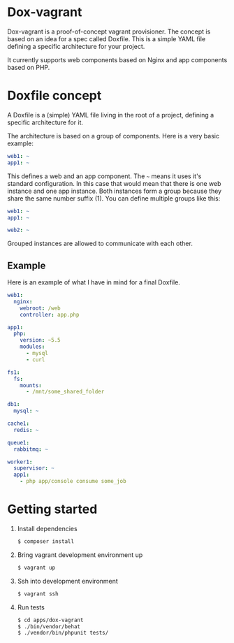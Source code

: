# Dox-vagrant

Dox-vagrant is a proof-of-concept vagrant provisioner. The concept is based on an idea for a spec
called Doxfile. This is a simple YAML file defining a specific architecture for your project.

It currently supports web components based on Nginx and app components based on PHP.

# Doxfile concept

A Doxfile is a (simple) YAML file living in the root of a project, defining a specific architecture
for it.

The architecture is based on a group of components. Here is a very basic example:

```yaml
web1: ~
app1: ~
```

This defines a web and an app component. The `~` means it uses it's standard configuration. In this
case that would mean that there is one web instance and one app instance. Both instances form a
group because they share the same number suffix (1). You can define multiple groups like this:

```yaml
web1: ~
app1: ~

web2: ~
```

Grouped instances are allowed to communicate with each other.

## Example

Here is an example of what I have in mind for a final Doxfile.

```yaml
web1:
  nginx:
    webroot: /web
    controller: app.php

app1:
  php:
    version: ~5.5
    modules:
      - mysql
      - curl

fs1:
  fs:
    mounts:
      - /mnt/some_shared_folder

db1:
  mysql: ~

cache1:
  redis: ~

queue1:
  rabbitmq: ~

worker1:
  supervisor: ~
  app1:
    - php app/console consume some_job
```

# Getting started

1. Install dependencies

    ```sh
    $ composer install
    ```

2. Bring vagrant development environment up

    ```sh
    $ vagrant up
    ```

3. Ssh into development environment

    ```sh
    $ vagrant ssh
    ```

4. Run tests

    ```sh
    $ cd apps/dox-vagrant
    $ ./bin/vendor/behat
    $ ./vendor/bin/phpunit tests/
    ```

